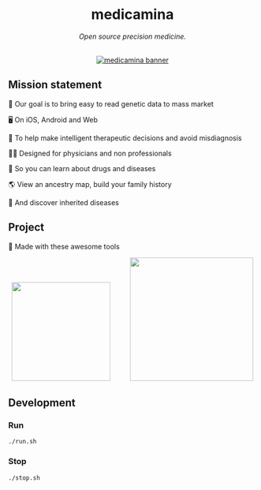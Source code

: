 <div align="center">
  <h1>medicamina</h1>
  <i>Open source precision medicine.</i>
</div>

<br />

<div align="center">

  [![medicamina banner](https://raw.githubusercontent.com/medicamina/medicamina/main/docs/banner.png)](https://github.com/medicamina)

</div>

## Mission statement

🧬 Our goal is to bring easy to read genetic data to mass market

🖥 On iOS, Android and Web

💊 To help make intelligent therapeutic decisions and avoid misdiagnosis

👩‍⚕️ Designed for physicians and non professionals

📖 So you can learn about drugs and diseases

🌎 View an ancestry map, build your family history

🤧 And discover inherited diseases

## Project 

🔨 Made with these awesome tools


<div align="center">
  <img src="https://raw.githubusercontent.com/medicamina/medicamina/main/docs/flutter.png" width="200" />
  &nbsp;&nbsp;&nbsp;&nbsp;&nbsp;&nbsp;&nbsp;&nbsp;
  <img src="https://raw.githubusercontent.com/medicamina/medicamina/main/docs/supabase.png" width="250" />
</div>


## Development

### Run

`./run.sh`

### Stop

`./stop.sh`